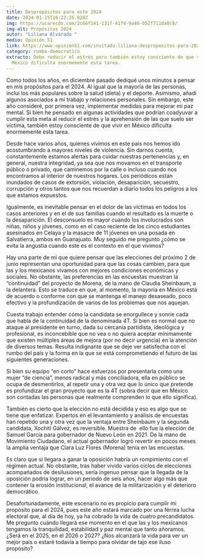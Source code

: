 ```yaml
---
title: Despropósitos para este 2024
date: 2024-01-15T16:22:25.028Z
img: https://ucarecdn.com/2c66f141-131f-41f4-9a46-b52f711da0c8/
img-alt: Propósitos 2024
autor: "Liliana Alvarado "
medio: Opinión 51
link: https://www.opinion51.com/invitada-liliana-despropositos-para-2024/
category: rumbo-democratico
extracto: Debo reducir el estrés pero también estoy consciente de que vivir en
  México dificulta enormemente esta tarea.
---
```

Como todos los años, en diciembre pasado dediqué unos minutos a pensar en mis propósitos para el 2024. Al igual que la mayoría de las personas, incluí los más populares sobre la salud (dieta) y el deporte. Asimismo, añadí algunos asociados a mi trabajo y relaciones personales. Sin embargo, este año consideré, por primera vez, implementar medidas para mejorar mi paz mental. Si bien he pensado en algunas actividades que podrían coadyuvar a cumplir esta meta al reducir el estrés y la aprehensión de las que suelo ser víctima, también estoy consciente de que vivir en México dificulta enormemente esta tarea. 

Desde hace varios años, quienes vivimos en este país nos hemos ido acostumbrando a mayores niveles de violencia. Sin darnos cuenta, constantemente estamos alertas para cuidar nuestras pertenencias y, en general, nuestra integridad, ya sea que nos movamos en el transporte público o privado, que caminemos por la calle o incluso cuando nos encontramos al interior de nuestros hogares. Los periódicos están inundados de casos de extorsión, violación, desaparición, secuestro, corrupción y otros tantos que nos recuerdan a diario todos los peligros a los que estamos expuestos. 

Igualmente, es inevitable pensar en el dolor de las víctimas en todos los casos anteriores y en el de sus familias cuando el resultado es la muerte o la desaparición. El desconsuelo es mayor cuando los involucrados son niñas, niños y jóvenes, como en el caso reciente de los cinco estudiantes asesinados en Celaya y la masacre de 11 jóvenes en una posada en Salvatierra, ambos en Guanajuato. Muy seguido me pregunto ¿cómo se evita la angustia cuando este es el contexto en el que vivimos?

Hay una parte de mi que quiere pensar que las elecciones del próximo 2 de junio representan una oportunidad para que las cosas cambien, para que las y los mexicanos vivamos con mejores condiciones económicas y sociales. No obstante, las preferencias en las encuestas muestran la “continuidad” del proyecto de Morena, de la mano de Claudia Sheinbaum, a la delantera. Esto se traduce en que, al momento, la mayoría en México está de acuerdo o conforme con que se mantenga el manejo desaseado, poco efectivo y la profundización de varios de los problemas que nos aquejan.

Cuesta trabajo entender cómo la candidata se enorgullece y sonríe cada que habla de la continuidad de la denominada 4T. Si bien es normal que no ataque al presidente en turno, dada su cercanía partidista, ideológica y profesional, es inconcebible que no vea o no quiera aceptar mínimamente que existen múltiples áreas de mejora (por no decir urgencia) en la atención de diversos temas. Resulta indignante que se deje ver satisfecha con el rumbo del país y la forma en la que se está comprometiendo el futuro de las siguientes generaciones. 

Si bien su equipo “en corto” hace esfuerzos por presentarla como una mujer “de ciencia”, menos radical y más conciliadora, ella en público se ocupa de desmentirlos, al repetir una y otra vez que lo único que pretende es profundizar el gran proyecto que es la 4T (sobra decir que en México son contadas las personas que realmente comprenden lo que ello significa).

También es cierto que la elección no está decidida y eso es algo que se tiene que enfatizar. Expertos en el levantamiento y análisis de encuestas han repetido una y otra vez que la ventaja entre Sheinbaum y la segunda candidata, Xochitl Gálvez, es reversible. Muestra de  ello fue la elección de Samuel García para gobernador de Nuevo León en 2021. De la mano de Movimiento Ciudadano, el actual gobernador logró revertir en pocos meses la amplia ventaja que Clara Luz Flores (Morena) tenía en las encuestas. 

Es claro que si llegara a ganar la oposición habría un rompimiento con el régimen actual. No obstante, tras haber vivido varios ciclos de elecciones acompañados de desilusiones, sería ingenuo pensar que la llegada de la oposición podría lograr, en un periodo de seis años, hacer algo más que contener la erosión institucional, el avance de la militarización y el deterioro democrático. 

Desafortunadamente, este escenario no es propicio para cumplir mi propósito para el 2024, pues este año estará marcado por una férrea lucha electoral que, al día de hoy, ya ha cobrado la vida de cuatro precandidatos. Me pregunto cuándo llegará ese momento en el que las y los mexicanos tengamos la tranquilidad, estabilidad y paz mental que tanto añoramos. ¿Será en el 2025, en el 2026 o 2027? ¿Nos alcanzará la vida para ver un mejor país o estaré todavía a tiempo para olvidar de tajo ese iluso propósito?